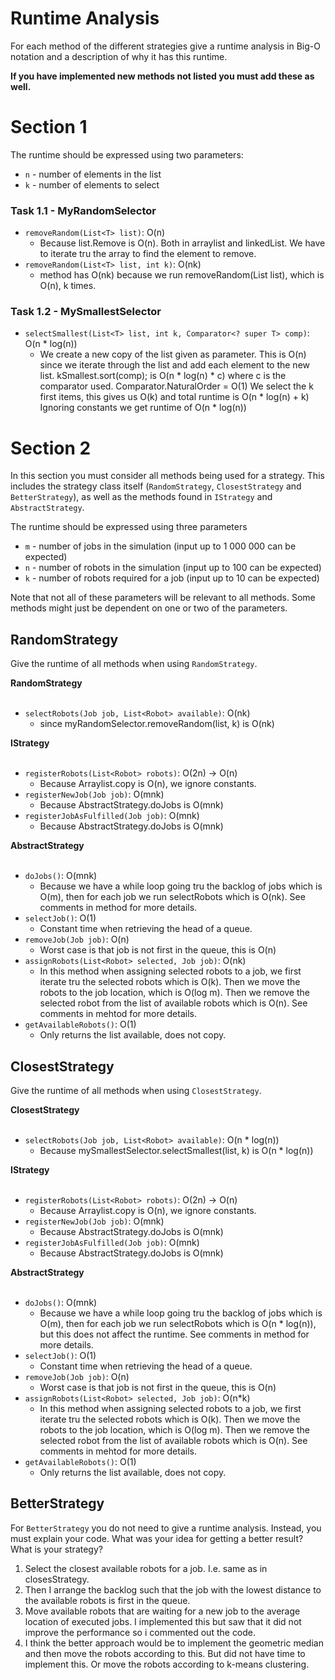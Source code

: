 # Runtime Analysis
For each method of the different strategies give a runtime analysis in Big-O notation and a description of why it has this runtime.

**If you have implemented new methods not listed you must add these as well.**

# Section 1
The runtime should be expressed using two parameters:
   * `n` - number of elements in the list
   * `k` - number of elements to select

### Task 1.1 - MyRandomSelector
* `removeRandom(List<T> list)`: O(n)
    * Because list.Remove is O(n). Both in arraylist and linkedList. We have to iterate tru the array to find the element to remove.  
* `removeRandom(List<T> list, int k)`: O(nk)
    * method has O(nk) because we run removeRandom(List<T> list), which is O(n), k times. 


### Task 1.2 - MySmallestSelector
* `selectSmallest(List<T> list, int k, Comparator<? super T> comp)`: O(n * log(n))
    * We create a new copy of the list given as parameter. This is O(n) since we iterate through the list and add each element to the new list.
      kSmallest.sort(comp); is O(n * log(n) * c) where c is the comparator used. Comparator.NaturalOrder = O(1)
      We select the k first items, this gives us O(k) and total runtime is O(n * log(n) + k)
      Ignoring constants we get runtime of O(n * log(n))
  


# Section 2
In this section you must consider all methods being used for a strategy. This includes the strategy class itself (`RandomStrategy`, `ClosestStrategy` and `BetterStrategy`), as well as the methods found in `IStrategy` and `AbstractStrategy`.

The runtime should be expressed using three parameters
   * `m` - number of jobs in the simulation (input up to 1 000 000 can be expected)
   * `n` - number of robots in the simulation (input up to 100 can be expected)
   * `k` - number of robots required for a job (input up to 10 can be expected)

Note that not all of these parameters will be relevant to all methods. Some methods might just be dependent on one or two of the parameters.

## RandomStrategy
Give the runtime of all methods when using `RandomStrategy`.

**RandomStrategy** <br></br>
* `selectRobots(Job job, List<Robot> available)`: O(nk)
    *  since myRandomSelector.removeRandom(list, k) is O(nk)

**IStrategy** <br></br>
* ``registerRobots(List<Robot> robots)``: O(2n) -> O(n) 
    * Because Arraylist.copy is O(n), we ignore constants. 
* ``registerNewJob(Job job)``: O(mnk)
    * Because AbstractStrategy.doJobs is O(mnk) 
* ``registerJobAsFulfilled(Job job)``: O(mnk)
  * Because AbstractStrategy.doJobs is O(mnk)

**AbstractStrategy** <br></br>
* `doJobs()`: O(mnk)
    * Because we have a while loop going tru the backlog of jobs which is O(m), then for each job we run selectRobots which is 
    O(nk). See comments in method for more details. 
* `selectJob()`: O(1)
    * Constant time when retrieving the head of a queue. 
* `removeJob(Job job)`: O(n)
    * Worst case is that job is not first in the queue, this is O(n)
* `assignRobots(List<Robot> selected, Job job)`: O(nk)
    * In this method  when assigning selected robots to a job, we first iterate tru the selected robots which is 
    O(k). Then we move the robots to the job location, which is O(log m). Then we remove the selected robot from the list of available robots which is O(n).
    See comments in mehtod for more details. 
* `getAvailableRobots()`: O(1)
    * Only returns the list available, does not copy. 

## ClosestStrategy
Give the runtime of all methods when using `ClosestStrategy`.

**ClosestStrategy** <br></br>
* `selectRobots(Job job, List<Robot> available)`: O(n * log(n))
    * Because mySmallestSelector.selectSmallest(list, k) is O(n * log(n))

**IStrategy** <br></br>
* ``registerRobots(List<Robot> robots)``: O(2n) -> O(n)
  * Because Arraylist.copy is O(n), we ignore constants.
* ``registerNewJob(Job job)``: O(mnk)
  * Because AbstractStrategy.doJobs is O(mnk)
* ``registerJobAsFulfilled(Job job)``: O(mnk)
  * Because AbstractStrategy.doJobs is O(mnk)

**AbstractStrategy** <br></br>
* `doJobs()`: O(mnk)
  * Because we have a while loop going tru the backlog of jobs which is O(m), then for each job we run selectRobots which is
    O(n * log(n)), but this does not affect the runtime. See comments in method for more details.
* `selectJob()`: O(1)
    * Constant time when retrieving the head of a queue.
* `removeJob(Job job)`: O(n)
    * Worst case is that job is not first in the queue, this is O(n)
* `assignRobots(List<Robot> selected, Job job)`: O(n*k)
  * In this method  when assigning selected robots to a job, we first iterate tru the selected robots which is
    O(k). Then we move the robots to the job location, which is O(log m). Then we remove the selected robot from the list of available robots which is O(n).
    See comments in mehtod for more details.
* `getAvailableRobots()`: O(1)
    * Only returns the list available, does not copy.


## BetterStrategy
For `BetterStrategy` you do not need to give a runtime analysis. 
Instead, you must explain your code. What was your idea for getting a better result? What is your strategy?

1. Select the closest available robots for a job. I.e. same as in closesStrategy. 
2. Then I arrange the backlog such that the job with the lowest distance to the available robots is first in the queue.
3. Move available robots that are waiting for a new job to the average location of executed jobs.
   I implemented this but saw that it did not improve the performance so i commented out the code.
4. I think the better approach would be to implement the geometric median and then move the robots according to this. 
   But did not have time to implement this. Or move the robots according to k-means clustering. 

